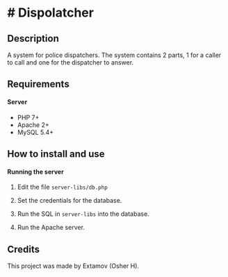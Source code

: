 # # Dispolatcher

## Description

A system for police dispatchers.
The system contains 2 parts, 1 for a caller to call and one for the dispatcher to answer.

## Requirements

#### Server

- PHP 7+
- Apache 2+
- MySQL 5.4+

## How to install and use

#### Running the server

1. Edit the file ``server-libs/db.php``

2. Set the credentials for the database.

3. Run the SQL in ``server-libs`` into the database.

4. Run the Apache server.

## Credits

This project was made by Extamov (Osher H).